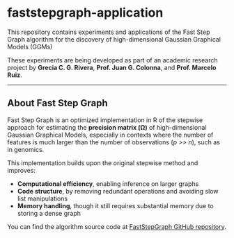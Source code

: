 # faststepgraph-application


This repository contains experiments and applications of the Fast Step Graph algorithm for the discovery of high-dimensional Gaussian Graphical Models (GGMs)

These experiments are being developed as part of an academic research project by **Grecia C. G. Rivera**, **Prof. Juan G. Colonna**, and **Prof. Marcelo Ruiz**.

---

## About Fast Step Graph

Fast Step Graph is an optimized implementation in R of the stepwise approach for estimating the **precision matrix (Ω)** of high-dimensional Gaussian Graphical Models, especially in contexts where the number of features is much larger than the number of observations (*p >> n*), such as in genomics.

This implementation builds upon the original stepwise method and improves:

- **Computational efficiency**, enabling inference on larger graphs
- **Code structure**, by removing redundant operations and avoiding slow list manipulations
- **Memory handling**, though it still requires substantial memory due to storing a dense graph

You can find the algorithm source code at [FastStepGraph GitHub repository](https://github.com/juancolonna/FastStepGraph).

